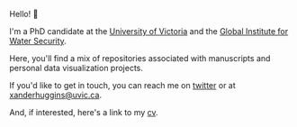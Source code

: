 Hello! 👋 

I'm a PhD candidate at the [University of Victoria](http://www.groundwaterscienceandsustainability.org/) and the [Global Institute for Water Security](http://water.usask.ca/). 

Here, you'll find a mix of repositories associated with manuscripts and personal data visualization projects. 

If you'd like to get in touch, you can reach me on [twitter](https://twitter.com/xander_huggins) or at <xanderhuggins@uvic.ca>. <br/>

And, if interested, here's a link to my [cv](https://xanderhuggins.github.io/my-cv/).
